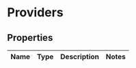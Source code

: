 
# Providers

## Properties
Name | Type | Description | Notes
------------ | ------------- | ------------- | -------------



